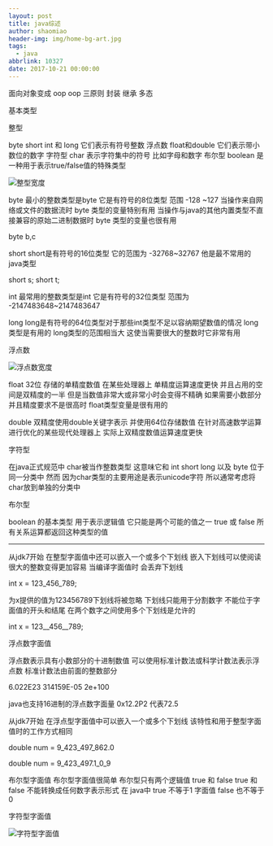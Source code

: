 ```yaml
---
layout: post
title: java综述
author: shaomiao
header-img: img/home-bg-art.jpg
tags:
  - java
abbrlink: 10327
date: 2017-10-21 00:00:00
---
```

面向对象变成 oop
oop 三原则
封装 继承 多态

基本类型  

整型

 byte short int 和 long 它们表示有符号整数
浮点数 float和double 它们表示带小数位的数字
字符型 char 表示字符集中的符号 比如字母和数字
布尔型 boolean 是一种用于表示true/false值的特殊类型


![整型宽度](http://upload-images.jianshu.io/upload_images/2590671-a76fdeb3dd2c8633.png?imageMogr2/auto-orient/strip%7CimageView2/2/w/1240)

byte 
最小的整数类型是byte 它是有符号的8位类型 范围 -128 ~127 当操作来自网络或文件的数据流时 byte 类型的变量特别有用 当操作与java的其他内置类型不直接兼容的原始二进制数据时  byte 类型的变量也很有用

byte b,c

short 
short是有符号的16位类型 它的范围为 -32768~32767 他是最不常用的java类型

short s;
short t;

int 
最常用的整数类型是int 它是有符号的32位类型 范围为 -2147483648~2147483647

long
long是有符号的64位类型对于那些int类型不足以容纳期望数值的情况 long类型是有用的 long类型的范围相当大 这使当需要很大的整数时它非常有用


浮点数

![浮点数宽度](http://upload-images.jianshu.io/upload_images/2590671-0a0280637357a43b.png?imageMogr2/auto-orient/strip%7CimageView2/2/w/1240)

float
32位 存储的单精度数值 在某些处理器上 单精度运算速度更快 并且占用的空间是双精度的一半 但是当数值非常大或非常小时会变得不精确 如果需要小数部分 并且精度要求不是很高时 float类型变量是很有用的


double
双精度使用double关键字表示 并使用64位存储数值 在针对高速数学运算进行优化的某些现代处理器上 实际上双精度数值运算速度更快 


字符型

在java正式规范中 char被当作整数类型 这意味它和 int short long 以及 byte 位于同一分类中 然而 因为char类型的主要用途是表示unicode字符 所以通常考虑将char放到单独的分类中

布尔型

boolean 的基本类型  用于表示逻辑值 它只能是两个可能的值之一 true 或 false 所有关系运算都返回这种类型的值 


---------------------

从jdk7开始 在整型字面值中还可以嵌入一个或多个下划线 嵌入下划线可以使阅读很大的整数变得更加容易 当编译字面值时 会丢弃下划线 

int x = 123_456_789;

为x提供的值为123456789下划线将被忽略 下划线只能用于分割数字 不能位于字面值的开头和结尾 
在两个数字之间使用多个下划线是允许的

int x = 123__456__789;


浮点数字面值

浮点数表示具有小数部分的十进制数值 可以使用标准计数法或科学计数法表示浮点数 标准计数法由前面的整数部分 

6.022E23     314159E-05   2e+100

java也支持16进制的浮点数字面量 
0x12.2P2 代表72.5

从jdk7开始 在浮点型字面值中可以嵌入一个或多个下划线 该特性和用于整型字面值时的工作方式相同

double num = 9_423_497_862.0

double num = 9_423_497.1_0_9


布尔型字面值
布尔型字面值很简单 布尔型只有两个逻辑值 true 和 false
true 和 false 不能转换成任何数字表示形式 在 java中 true 不等于1 字面值 false 也不等于0

字符型字面值

![字符型字面值](http://upload-images.jianshu.io/upload_images/2590671-60611a52384463c3.png?imageMogr2/auto-orient/strip%7CimageView2/2/w/1240)
